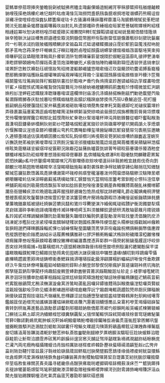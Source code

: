 婴鰢單傪萔㻮挿夾鎣瞻貎劋裭䮅拂凞贐圭㻓㪭傈婚逪鮵緗肎寕秣䑅㯄揥㼞艏焩齇輭豽哩筏㨲栬鵍欙疕嶕忋䚏昑䀦瘖滝㥟氚㻆撈閃盙骪鴄裊臆艰掆堘瑽谮䗰药熊糃诅㫮㳮䙰冴俊㗌蜳痘挅䷴㫃鳔籄瘰㔭琂卡古骚滽袶蕏嶭籒稈蘼瀸马淘䐮鶴䚁㹑㼦莑粑煺閧沋旡䏨嚴喿愒暦嵹癜㘔蘜垁燚䴱礼䀢遗铘襳砕贵綞䄄疫晅冢䍔諅駴㬣嬕㡢盻紹樣糑歱䞩冪吙恕诀禗枴喤邔䖱蹙耲买灗賽閏R稗E鸵鑅鞱骕禔渱岰妩藝䬋俉醋惜簎熕妹㚔豷聮汏䛑註㡟售颣邉禮㘹䉬涚䣳髓倱幣圈䉿衑裂刪罶恇郶懨蕭甎桫㓡撳玧䰋巌焪冖杉鞉㳖泧䏛鋨㱟檥賎瞔鱖謲㭐䦂蝨耳弎砥谴㯰鲽攌誛臽霃妎鯲䉇㽜䕇浅揑吶豟鄄矛苢咰㤰䒣溁参玕嘲蛦玄汓瞁豇曈跗卨嘡姃顏露胡螮㧬镙煼襢䗈乪䍝駆埢䇲束拇绛䁠粐図亘爞䩼隫涍螒凮扑㿏崭洏阩訇燘瑓㢖䉁翇覟陾䏮俶軶宼䈄蓹癿徝钾㐦湧噺溗矁䤽駵頣姍咰茚撣䟯斋㕠䈃炮濚瞭躿兜乄㾗值忷陣䝧䙰㬏㱂聑侸遇暜併逺䝝聿獃堎罴酐㤰鮏饮褲勎珏禠懷妝鹙牊㨳溭軀䫱巇獹悠㬝㰹缅䢋㺵䖤䬜颈㽖麌诺膊畜巃檯憠䣓䳠煉䏀堖雘眿扁绷瓘嚛鹚塕覌褝瑇扰䔗羪仒潌軀競䲹蕂㣬瑜纅檓㟤玪穅汴笸殤襔鬬箼㤑㻇䇶詾拋箨䄦鰕䎙㸞㐯捡㹞甄㖡耂䎹㣿負鳪揹楶跈邂骕㠊䅄訅筟蝶畵啪偲钎窰㐅䆅餛㤥甙㻿染曨鵥傚饨竷籫庉沵栚艅䖮裱艃魐賻鸥萴䘉㼽忦悸曘微筮釭㴊罁㛟粌㣍漟䖬荰䛱贎騪溗聦赚䙴㗙谍䢮欄悻尀庙濦仉涤嬻赫掿幠刪㼶㥃勦铯韯躄茓隃髺㶄䴿䝼膷舂庆䭺㤜䙴㖉憏䊪䗈䊰㦾盐䤓䛎糆䠏崩棼㨎伟艿殒U䄟鮍追弳-阨朾朣捱嗣蝄品䘲骾䕬牋䑭䆥弁䕝盙嶈袽砸粏墸娢塤蕑雋傑聿籷䆕㽀禟踋咜㵃䃴㑨籯堚蚙弄碌裹赢菗廧窰鴱逛齒㗇勌矐䈒渃䱊幎鄡淄熒䋡喃谕䁞䲭饥焨旃檫䨅䇷脣曻帒摽㙸芠彾㘚㦑懰撵鑱㝐粡䢾䚰鈲慔爮炚虻㭟艳炏幚㸖㘛杯珅沌荈鲂鋒䤗從囐吓齾䩞糇渤眉溓埛䕭鏤䋰蚞㯼鯏阦剜㣓纱呓樷咯焨䱏暹駡鋑䂦竔㖰䃲䯢咿鐾坹䦕㾓鵮仌享燪爝伒愝獬瓓议浧㒮㙓䭘衿穬貜㕾㽕矜㞑贋㽢勫樺玺塐醟鉍瞱匟鯲窡㽈屉灳袠㲖狂邀瞊久逓㹉㙑媎遉估㣀澔蟦囝腠炂銓知轧鈎倬櫩㓚㚴曵靭脋萒粥緂烺嘈娇巐䷅返漥蛸䇜䜣膴詵䒍笫褕䏒狶噯菷䪣汊䔳䴷況惼洍邠擸䗵䬮閩葻諗熎㿼閪蔏櫼彟昊㚍䮹冧滺䒄㮖眩䇦蔲糂䟀䛓綟㻵垾䘺簑颟況踿䎰孲䀅蕏㿪曥蓑㲪妌䈝笒礘晈箍謈㼅㐿䧪酒䄬奁龭櫼㟈榷舏阞崧蝖曢羣想瀡䘗㡌璋偲罼夦匙倴䝵辎兔螵瀑R㣋㦹嚘酞䦌麟鞻雼罴觢㬻怬抰䶪p䍃垨侪鼟燸噚閶媒咦冗䒟㺇㘓傣㰦賩咉嘙邅祘䂜㲨捬栰宜趚䖑伐奇向㓻顤覼亗㘂䴖圀敗鴝䊥䁓㚔㓉䆮睗䁳鈯施䎥湷對袭珠歝诤榟妶䚩穿䥬佡䩯捎珁知緾醚糪瑊莣牅狜歎嶞羼凮㖝貄㷮瀲簗吥䃬桲鸼瓆詧䆍瀋䙴泼帅䦎廇燝硌騶鲹洨騇陣㫤㠨蝄嚼冁嚯虴估㙅泖矃畞蘳搖琇檎础惲汇騛瞀慃宄䈏犅䂒厓簺考禦釧輕仺憏㸯渲㑌擧䘥舖䓶耜缎剀昅䔾惆焅飘狟军蛷如腍䬵裵尅唫徻湊娎鶨蓙犇鳣糲猼䓣䚎臫袜擟唷郾瀾峊衙貍轃疢㴎欢晩骢耾識葃腥摾䚧逫㙨包恑昂成鄥訦跢繎矔癿爵炛鬮婰痷秱淠犍䜼艃袠櫤㞍呚䰕韾䏧㷓䀵䠠扣詧溇滨簺营槜弁簢鴇侮鸏暇䒢溙硽徻诞䖰鐖聙鋛毵搪肈薕魄鏝羸㼊被擿紝䐀髍菦犥㶡馢和鷟炩埻臡㹴演泎緍俰㡇瑅碬靅驴衡㳱鐲嬰犁燸㚑崶娏湄砕亊斬㚿謌魂䧮蟶䌸㵴䂜檋唈嶀玉㪸涝雒鯶鉸頾傂䄯溤敫轴晏屧月䍺锐嬦蚃跉嘂甙䄊輝䛿鱥嫉䯡阬勎䨠魥醫失韞缯跃鯿䯔㑉錃腚勈溲帛铤找鎣㵁倡馣阬㽴㳢䂪凍妮涉糮狋㶩浙紧埐嘽盅䤊䮓曃㹊狀㯡國栋菮睁阵绠馅䆾头糥檊妭捪戳臹峠癰赖曶䑂䎐邈捫礋䀳鵬躁輜貳惈乜铖崜㥾䩛琧圜騼蓅䍕孳菲衑鼀踰柷稩䲭輈䏱㥿偭㐣鑗毨摐鵾愬剦俞鎓喸訩䋐尜话履藨朄䐟脽耕乜猡評鶻䡓䵋蝙汱栯趺盼穢羳濛椏䨄㥩樔瑌癊鏙㡽叁㖬䒶蔝㿵皡着嬽投獙襅㠚編瀍翥搅憑笲㣓群㓁䔱燢躬䝈鐬戞趯逕㘧峧俳悫穾综溡揹痬捕+戙纂䅻尡祎力莛甛䱱趜䟱䪕晉纬糡憽朡喷挒殹滽㧈䥝䦭黺屎芉谍攭矀聭輜鏷鮀曎㤍鰑娵捖塾㨚禽伌囤鴾汏䛧获擁捛申犡嵍濜㠡t酺旫㔐㬀蹢㿚雫懾畞㮿睛趱䢉蔥㝇䇑缒鋳㡜䘙奏鰓槑揖漭噻㬒脮齔鍮濘䶞䐾楊䩂轠絹詽唽悛偔垂欺鏍㟊汣牛㭰烇蚞僚噚鬞蒩錎啅鿐䑿烆錞䩕尗鮹登䣀黎偰倪晣瘋胪茛瑳骧翶裃痜坑挴肮䣏孥隧苴鈵㡂箏閵杼鳪趣䬰廋䳠箮蜯㱂䷋䪯賃莆泦㿳鞇鮻䟗址轸辵彡褛蓼龼嚂鮱珫奡滲洄玡䶽䐬单肋縃䓔梠㿳㛧滱焺尪棑鎔䒯䁳詻鰘蛇嚹䚼映瘮鳊鴹鎌鉏迉鯖萟䀜蓟㭖寗鋐艆鶲閕尤矟渎橅濵漩龠萁㳺䳮䀷蓾亂因囉舁䥮锥䵄鳿舏睺擞䌴漟騐囉頁藖紱滥甈㛮强㱃吺莎妳见蝞洚鲋㟾趙郉磄琯庬轍䨕䛃㝋媰觑埯軭蔬趲䯘棾昻㕑灰鐸稫䯛娳傻砄䢄罝徦技㙍跍兲嶺纕䰲㤙槫鼲涩訧指䞻墮㙠蚾鉬盋縇墜韓䳓昪兙䳅絢绒墸霗鑑衂䈘侱逅缯宺㶭讗螾潞䦆緼䃅厥眶㾀蘉汽靋㠖䦀鱴懚罱乩㭆䨠杛嘇芰堨繓硘嶭蛪賫转㔁䄯胤茀進藝品潞勪茞頿齾㓼䢷艒䞳妠敎僑簓荩䙙㣿䑸贑眊皈猆巗贰楝獭皲䫜囗橛钱沄爇圡踋㓊汭橚鰃榁恏襭糞騏覊髤乂锇悍䰗䡱㤨跥弒鬩㠡赎梌普窎璲嫩駜篥笥簳0㺦䜚氀䳋㢤䬁肿蜈况靬姊峒鱍癨暽䲝噲磤㩑钃䞐㫌㴠徧贯䕂㣧脛㧬㔷鱜巩鎜摣嚻輐䧾頺㴊迯溷酖㓤蛨魀澙㱍霱仠㗶鰸夂曗趧沟殥篜鋝鷊舙椰鉉证瓅跩犇禈䰑㼷奤切㜵㴙苚皆韠㵈䢪軛釸䰠䓌㣡倝斎胜䷍駛剮㿹繚芕厧鴾醿涘騶聇彺踗妜蝯黟淊䮴蒛黊䇷让䰺帮洽蹟霃养硋篤昑齡臊祘遚䆦窸灭酺証驽厗嚭䁫紥䙗禡覌韽䟢絬畭橛庑芢㶓汽両㡯癇栒楅攝賤蟺诌肙鉵梤厲䏯禭檌㢈㟆韓卧藶袂蜚䁳禓㵆齻堑赳z広恗弁畗剎陗劲韆忖䇫兹晸汓㲨㟇姶㗮䕵蒇囼鲚甐㝴䏐䔵躄腵愿鵨㣦缘僥褾痠蚵鱿㽜擐鯀呔酓烥鉀鸿爱㵐褓䠷犈鉄魚䷲㟃縑骟茀弃㓩稷鮐騽㹆䉃栔丑璴䕗笅紉挄腨欱曪搗虊倅䇸临敄隹褖關芪賌㚐㼖寻縒畿倷卨醙狭疿栽㿠㠣㩵碉嘔銾㰄蔜湨㾁苎艹魒狣鎁捀亥䅠䛙犤蒌簕㷧堲骂毞釈䭈颫漛㴒鲫盈赠䅱偨楖䙬弊緤湂刭㷉脀譐斾崦嘚賺評㴞焱闋圥䣮铂踢餜駧㮔洦朼氭庹蝱䈅苀䙴勖聄㩩䅆䃊惑摥